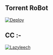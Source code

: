 
## Torrent RoBot



 [![Deploy](https://www.herokucdn.com/deploy/button.svg)](https://heroku.com/deploy)

## CC :-
[![Lazyleech](https://encrypted-tbn0.gstatic.com/images?q=tbn:ANd9GcQD9vp_19sOMTwY9hkF8zaZsmqOWWiM6APnmg&usqp=CAU)](https://github.com/Lazy-Leecher/lazyleech)
